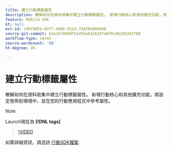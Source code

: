 ```yaml
---
title: 建立行動標籤屬性
description: 瞭解如何在資料收集中建立行動標籤屬性。 新增行動核心和其他擴充功能，將設定發佈到環境中，並在您的行動應用程式中參考屬性。
feature: Mobile SDK
kt: null
exl-id: c0bfdd5a-03f7-49db-9124-7d420a884048
source-git-commit: b2e1bf08d9fb145ba63263dfa078c96258342708
workflow-type: tm+mt
source-wordcount: '88'
ht-degree: 4%

---
```


# 建立行動標籤屬性

瞭解如何在資料收集中建立行動標籤屬性。 新增行動核心和其他擴充功能，將設定發佈到環境中，並在您的行動應用程式中參考屬性。

>[!NOTE]
>
> Launch現在為 **[!DNL tags]**

>[!VIDEO](https://video.tv.adobe.com/v/26264/?quality=12&learn=on)

如需詳細資訊，請造訪 [行動SDK檔案](https://developer.adobe.com/client-sdks/documentation/).
